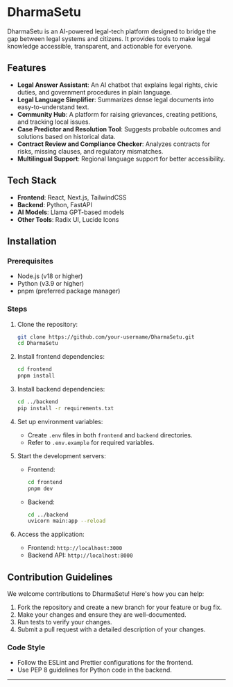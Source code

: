 # DharmaSetu

DharmaSetu is an AI-powered legal-tech platform designed to bridge the gap between legal systems and citizens. It provides tools to make legal knowledge accessible, transparent, and actionable for everyone.

## Features

- **Legal Answer Assistant**: An AI chatbot that explains legal rights, civic duties, and government procedures in plain language.
- **Legal Language Simplifier**: Summarizes dense legal documents into easy-to-understand text.
- **Community Hub**: A platform for raising grievances, creating petitions, and tracking local issues.
- **Case Predictor and Resolution Tool**: Suggests probable outcomes and solutions based on historical data.
- **Contract Review and Compliance Checker**: Analyzes contracts for risks, missing clauses, and regulatory mismatches.
- **Multilingual Support**: Regional language support for better accessibility.

## Tech Stack

- **Frontend**: React, Next.js, TailwindCSS
- **Backend**: Python, FastAPI
- **AI Models**: Llama GPT-based models
- **Other Tools**: Radix UI, Lucide Icons

## Installation

### Prerequisites

- Node.js (v18 or higher)
- Python (v3.9 or higher)
- pnpm (preferred package manager)

### Steps

1. Clone the repository:
   ```bash
   git clone https://github.com/your-username/DharmaSetu.git
   cd DharmaSetu
   ```

2. Install frontend dependencies:
   ```bash
   cd frontend
   pnpm install
   ```

3. Install backend dependencies:
   ```bash
   cd ../backend
   pip install -r requirements.txt
   ```

4. Set up environment variables:
   - Create `.env` files in both `frontend` and `backend` directories.
   - Refer to `.env.example` for required variables.

5. Start the development servers:
   - Frontend:
     ```bash
     cd frontend
     pnpm dev
     ```
   - Backend:
     ```bash
     cd ../backend
     uvicorn main:app --reload
     ```

6. Access the application:
   - Frontend: `http://localhost:3000`
   - Backend API: `http://localhost:8000`

## Contribution Guidelines

We welcome contributions to DharmaSetu! Here's how you can help:

1. Fork the repository and create a new branch for your feature or bug fix.
2. Make your changes and ensure they are well-documented.
3. Run tests to verify your changes.
4. Submit a pull request with a detailed description of your changes.

### Code Style

- Follow the ESLint and Prettier configurations for the frontend.
- Use PEP 8 guidelines for Python code in the backend.

---
